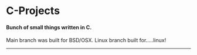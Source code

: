 # C-Projects

#### Bunch of small things written in C.

Main branch was built for BSD/OSX.
Linux branch built for.....linux!

---
